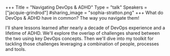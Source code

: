 +++
Title = "Navigating DevOps & ADHD"
Type = "talk"
Speakers = ["jacquie-grindrod"]
#sharing_image = "sophia-stratton.png"
+++
What do DevOps & ADHD have in common? The way you navigate them!

I'll share lessons learned after nearly a decade of DevOps experience and a lifetime of ADHD. We'll explore the overlap of challenges shared between the two using key DevOps concepts.  Then we'll dive into my toolkit for tackling those challenges leveraging a combination of people, processes and tools.

